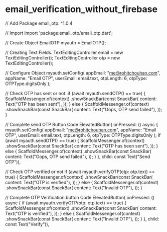 # email_verification_without_firebase

// Add Package
email_otp: ^1.0.4


// Import 
import 'package:email_otp/email_otp.dart';



// Create Object
EmailOTP myauth = EmailOTP();




// Creating Text Fields.
  TextEditingController email = new TextEditingController();
  TextEditingController otp = new TextEditingController();



// Configure Object
myauth.setConfig(
                            appEmail: "me@rohitchouhan.com",
                            appName: "Email OTP",
                            userEmail: email.text,
                            otpLength: 6,
                            otpType: OTPType.digitsOnly
                          );



// Check OTP has sent or not.
 if (await myauth.sendOTP() == true) {
                            ScaffoldMessenger.of(context)
                                .showSnackBar(const SnackBar(
                              content: Text("OTP has been sent"),
                            ));
                          } else {
                            ScaffoldMessenger.of(context)
                                .showSnackBar(const SnackBar(
                              content: Text("Oops, OTP send failed"),
                            ));
                          }




// Complete send OTP Button Code
ElevatedButton(
                        onPressed: () async {
                          myauth.setConfig(
                            appEmail: "me@rohitchouhan.com",
                            appName: "Email OTP",
                            userEmail: email.text,
                            otpLength: 6,
                            otpType: OTPType.digitsOnly
                          );
                          if (await myauth.sendOTP() == true) {
                            ScaffoldMessenger.of(context)
                                .showSnackBar(const SnackBar(
                              content: Text("OTP has been sent"),
                            ));
                          } else {
                            ScaffoldMessenger.of(context)
                                .showSnackBar(const SnackBar(
                              content: Text("Oops, OTP send failed"),
                            ));
                          }
                        },
                        child: const Text("Send OTP")),




// Check OTP verified or not
if (await myauth.verifyOTP(otp: otp.text) == true) {
                            ScaffoldMessenger.of(context)
                                .showSnackBar(const SnackBar(
                              content: Text("OTP is verified"),
                            ));
                          } else {
                            ScaffoldMessenger.of(context)
                                .showSnackBar(const SnackBar(
                              content: Text("Invalid OTP"),
                            ));
                          }




// Complete OTP Verification button Code
ElevatedButton(
                        onPressed: () async {
                          if (await myauth.verifyOTP(otp: otp.text) == true) {
                            ScaffoldMessenger.of(context)
                                .showSnackBar(const SnackBar(
                              content: Text("OTP is verified"),
                            ));
                          } else {
                            ScaffoldMessenger.of(context)
                                .showSnackBar(const SnackBar(
                              content: Text("Invalid OTP"),
                            ));
                          }
                        },
                        child: const Text("Verify")),

